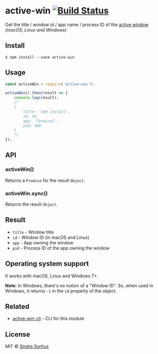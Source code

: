 # active-win [![Build Status](https://travis-ci.org/sindresorhus/active-win.svg?branch=master)](https://travis-ci.org/sindresorhus/active-win)

Get the title / window id / app name / process ID of the [active window](https://en.wikipedia.org/wiki/Active_window) *(macOS, Linux and Windows)*


## Install

```
$ npm install --save active-win
```


## Usage

```js
const activeWin = require('active-win');

activeWin().then(result => {
	console.log(result);
	/*
	{
		title: 'npm install',
		id: 54,
		app: 'Terminal',
		pid: 368
	}
	*/
});
```


## API

### activeWin()

Returns a `Promise` for the result `Object`.

### activeWin.sync()

Returns the result `Object`.


## Result

- `title` - Window title
- `id` - Window ID (in macOS and Linux)
- `app` - App owning the window
- `pid` - Process ID of the app owning the window


## Operating system support

It works with macOS, Linux and Windows 7+.

**Note**: In Windows, there's no notion of a "Window ID". So, when used in Windows, it returns `-1` in the `id` property of the object.


## Related

- [active-win-cli](https://github.com/sindresorhus/active-win-cli) - CLI for this module


## License

MIT © [Sindre Sorhus](https://sindresorhus.com)
